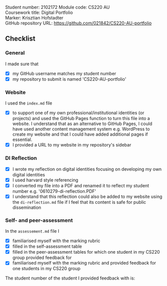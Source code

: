 Student number: 2102172 
Module code: CS220 AU  
Coursework title: Digital Portfolio  
Marker: Krisztian Hofstadter  
GitHub repository URL: https://github.com/021842/CS220-AU-portfolio

## Checklist


### General
I made sure that
- [x] my GitHub username matches my student number
- [x] my repository to submit is named 'CS220-AU-portfolio'

### Website
I used the `index.md` file 
- [x] to support one of my own professional/institutional identities (or projects) and used the GitHub Pages function to turn this file into a website. I understand that as an alternative to GitHub Pages, I could have used another content management system e.g. WordPress to create my website and that I could have added additional pages if essential.
- [x] I provided a URL to my website in my repository's sidebar

### DI Reflection
- [x] I wrote my reflection on digital identities focusing on developing my own digital identities 
- [x] I used harvard style referencing
- [x] I converted my file into a PDF and renamed it to reflect my student number e.g. '0610279-di-reflection.PDF' 
- [x] I understand that this reflection could also be added to my website using the `di-reflection.md` file if I feel that its content is safe for public dissemination

### Self- and peer-assessment
In the `assessement.md` file I
- [X] familiarised myself with the marking rubric
- [X] filled in the self-assessment table
- [X] filled in the peer-assessment tables for which one student in my CS220 group provided feedback for
- [X] familiarised myself with the marking rubric and provided feedback for one students in my CS220 group

The student number of the student I provided feedback with is: <!-- #todo : add your classmate's student number -->  

<!-- #todo : 
- delete all unnecessary HTML comments in this file 
- download this .md file to your computer
- rename both files to submit on FASER so that they show your student number e.g. `0610279-di-reflection.PDF` and `0610279-final-check.md` 
- submit these two files on FASER

